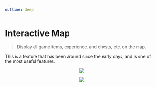 ```yaml
---
outline: deep
---
```


# Interactive Map
> Display all game items, experience, and chests, etc. on the map.

This is a feature that has been around since the early days, and is one of the most useful features.

<p align="center">
<img src="/features/Interactive_map.webp">
</p>

<p align="center">
<img src="/cheats/ccgenshin/p3.webp">
</p>

